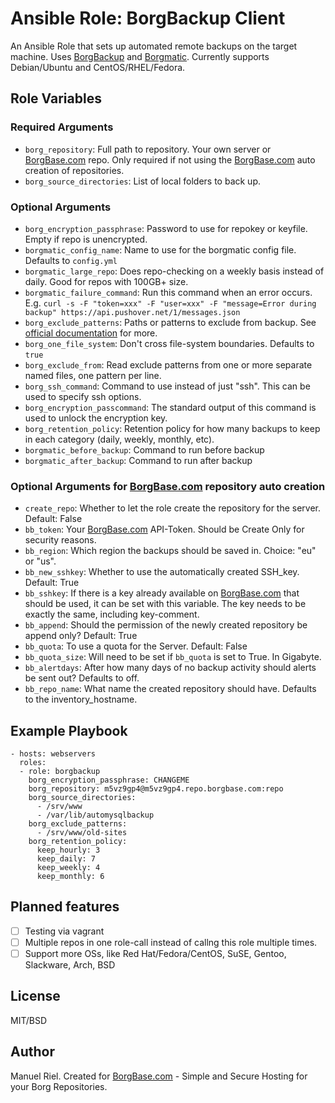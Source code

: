 # Ansible Role: BorgBackup Client

An Ansible Role that sets up automated remote backups on the target machine. Uses [BorgBackup](https://borgbackup.readthedocs.io/en/stable/) and [Borgmatic](https://github.com/witten/borgmatic). Currently supports Debian/Ubuntu and CentOS/RHEL/Fedora.

## Role Variables

### Required Arguments
- `borg_repository`: Full path to repository. Your own server or [BorgBase.com](https://www.borgbase.com) repo. Only required if not using the [BorgBase.com](https://www.borgbase.com) auto creation of repositories.
- `borg_source_directories`: List of local folders to back up.

### Optional Arguments
- `borg_encryption_passphrase`: Password to use for repokey or keyfile. Empty if repo is unencrypted.
- `borgmatic_config_name`: Name to use for the borgmatic config file. Defaults to `config.yml`
- `borgmatic_large_repo`: Does repo-checking on a weekly basis instead of daily. Good for repos with 100GB+ size.
- `borgmatic_failure_command`: Run this command when an error occurs. E.g. `curl -s -F "token=xxx" -F "user=xxx" -F "message=Error during backup" https://api.pushover.net/1/messages.json`
- `borg_exclude_patterns`: Paths or patterns to exclude from backup. See [official documentation](https://borgbackup.readthedocs.io/en/stable/usage/help.html#borg-help-patterns) for more.
- `borg_one_file_system`: Don't cross file-system boundaries. Defaults to `true`
- `borg_exclude_from`: Read exclude patterns from one or more separate named files, one pattern per line.
- `borg_ssh_command`: Command to use instead of just "ssh". This can be used to specify ssh options.
- `borg_encryption_passcommand`: The standard output of this command is used to unlock the encryption key.
- `borg_retention_policy`: Retention policy for how many backups to keep in each category (daily, weekly, monthly, etc).
- `borgmatic_before_backup`: Command to run before backup
- `borgmatic_after_backup`: Command to run after backup


### Optional Arguments for [BorgBase.com](https://www.borgbase.com) repository auto creation
- `create_repo`: Whether to let the role create the repository for the server. Default: False
- `bb_token`: Your [BorgBase.com](https://www.borgbase.com) API-Token. Should be Create Only for security reasons.
- `bb_region`: Which region the backups should be saved in. Choice: "eu" or "us".
- `bb_new_sshkey`: Whether to use the automatically created SSH_key. Default: True
- `bb_sshkey`: If there is a key already available on [BorgBase.com](https://www.borgbase.com) that should be used, it can be set with this variable. The key needs to be exactly the same, including key-comment.
- `bb_append`: Should the permission of the newly created repository be append only? Default: True
- `bb_quota`: To use a quota for the Server. Default: False
- `bb_quota_size`: Will need to be set if `bb_quota` is set to True. In Gigabyte.
- `bb_alertdays`: After how many days of no backup activity should alerts be sent out? Defaults to off. 
- `bb_repo_name`: What name the created repository should have. Defaults to the inventory_hostname.

## Example Playbook

```
- hosts: webservers
  roles:
  - role: borgbackup
    borg_encryption_passphrase: CHANGEME
    borg_repository: m5vz9gp4@m5vz9gp4.repo.borgbase.com:repo
    borg_source_directories:
      - /srv/www
      - /var/lib/automysqlbackup
    borg_exclude_patterns:
      - /srv/www/old-sites
    borg_retention_policy:
      keep_hourly: 3
      keep_daily: 7
      keep_weekly: 4
      keep_monthly: 6
```

## Planned features
- [ ] Testing via vagrant
- [ ] Multiple repos in one role-call instead of callng this role multiple times.
- [ ] Support more OSs, like Red Hat/Fedora/CentOS, SuSE, Gentoo, Slackware, Arch, BSD

## License

MIT/BSD

## Author

Manuel Riel. Created for [BorgBase.com](https://www.borgbase.com) - Simple and Secure Hosting for your Borg Repositories.
